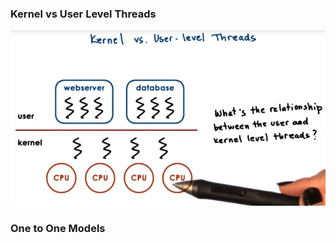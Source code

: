 ### Kernel vs User Level Threads

![](/assets/kernel_vs_user_lvl_threads.png)

### One to One Models

